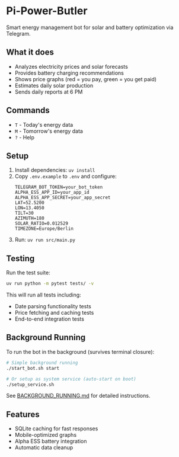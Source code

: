 # Pi-Power-Butler

Smart energy management bot for solar and battery optimization via Telegram.

## What it does

- Analyzes electricity prices and solar forecasts
- Provides battery charging recommendations
- Shows price graphs (red = you pay, green = you get paid)
- Estimates daily solar production
- Sends daily reports at 6 PM

## Commands

- `T` - Today's energy data
- `M` - Tomorrow's energy data
- `?` - Help

## Setup

1. Install dependencies: `uv install`
2. Copy `.env.example` to `.env` and configure:
   ```env
   TELEGRAM_BOT_TOKEN=your_bot_token
   ALPHA_ESS_APP_ID=your_app_id
   ALPHA_ESS_APP_SECRET=your_app_secret
   LAT=52.5200
   LON=13.4050
   TILT=30
   AZIMUTH=180
   SOLAR_RATIO=0.012529
   TIMEZONE=Europe/Berlin
   ```
3. Run: `uv run src/main.py`

## Testing

Run the test suite:

```bash
uv run python -m pytest tests/ -v
```

This will run all tests including:
- Date parsing functionality tests
- Price fetching and caching tests  
- End-to-end integration tests

## Background Running

To run the bot in the background (survives terminal closure):

```bash
# Simple background running
./start_bot.sh start

# Or setup as system service (auto-start on boot)
./setup_service.sh
```

See [BACKGROUND_RUNNING.md](BACKGROUND_RUNNING.md) for detailed instructions.

## Features

- SQLite caching for fast responses
- Mobile-optimized graphs
- Alpha ESS battery integration
- Automatic data cleanup